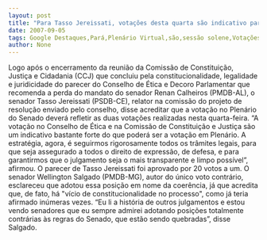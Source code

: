 ```yaml
---
layout: post
title: "Para Tasso Jereissati, votações desta quarta são indicativo para sessão em Plenário"
date: 2007-09-05
tags: Google Destaques,Pará,Plenário Virtual,são,sessão solene,Votações
author: None
---
```

Logo ap&oacute;s o encerramento da reuni&atilde;o da Comiss&atilde;o de Constitui&ccedil;&atilde;o, Justi&ccedil;a e Cidadania (CCJ) que concluiu pela constitucionalidade, legalidade e juridicidade do parecer do Conselho de &Eacute;tica e Decoro Parlamentar que recomenda a perda do mandato do senador Renan Calheiros (PMDB-AL), o senador Tasso Jereissati (PSDB-CE), relator na comiss&atilde;o do projeto de resolu&ccedil;&atilde;o enviado pelo conselho, disse acreditar que a vota&ccedil;&atilde;o no Plen&aacute;rio do Senado dever&aacute; refletir as duas vota&ccedil;&otilde;es realizadas nesta quarta-feira. 
&ldquo;A vota&ccedil;&atilde;o no Conselho de &Eacute;tica e na Comiss&atilde;o de Constitui&ccedil;&atilde;o e Justi&ccedil;a s&atilde;o um indicativo bastante forte do que poder&aacute; ser a vota&ccedil;&atilde;o em Plen&aacute;rio. A estrat&eacute;gia, agora, &eacute; seguirmos rigorosamente todos os tr&acirc;mites legais, para que seja assegurado a todos o direito de express&atilde;o, de defesa, e para garantirmos que o julgamento seja o mais transparente e limpo poss&iacute;vel&rdquo;, afirmou. 
O parecer de Tasso Jereissati foi aprovado por 20 votos a um. O senador Wellington Salgado (PMDB-MG), autor do &uacute;nico voto contr&aacute;rio, esclareceu que adotou essa posi&ccedil;&atilde;o em nome da coer&ecirc;ncia, j&aacute; que acredita que, de fato, h&aacute; &quot;v&iacute;cio de constitucionalidade no processo&quot;, como j&aacute; teria afirmado in&uacute;meras vezes. 
&ldquo;Eu li a hist&oacute;ria de outros julgamentos e estou vendo senadores que eu sempre admirei adotando posi&ccedil;&otilde;es totalmente contr&aacute;rias &agrave;s regras do Senado, que est&atilde;o sendo quebradas&rdquo;, disse Salgado. 
 